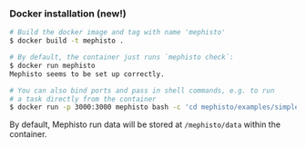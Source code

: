 ### Docker installation (new!)
```bash
# Build the docker image and tag with name 'mephisto'
$ docker build -t mephisto . 

# By default, the container just runs `mephisto check`:
$ docker run mephisto
Mephisto seems to be set up correctly.

# You can also bind ports and pass in shell commands, e.g. to run
# a task directly from the container
$ docker run -p 3000:3000 mephisto bash -c 'cd mephisto/examples/simple_static_task && python static_test_script.py

```
By default, Mephisto run data will be stored at `/mephisto/data` within the container.
